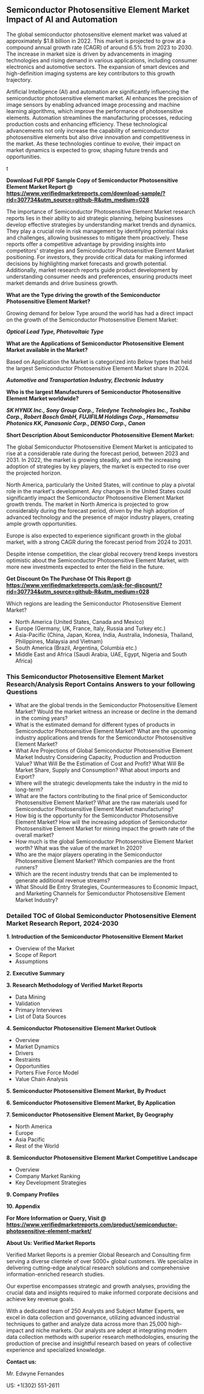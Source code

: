 <h2>Semiconductor Photosensitive Element Market Impact of AI and Automation</h2><p>The global semiconductor photosensitive element market was valued at approximately $1.8 billion in 2022. This market is projected to grow at a compound annual growth rate (CAGR) of around 6.5% from 2023 to 2030. The increase in market size is driven by advancements in imaging technologies and rising demand in various applications, including consumer electronics and automotive sectors. The expansion of smart devices and high-definition imaging systems are key contributors to this growth trajectory.</p><p>Artificial Intelligence (AI) and automation are significantly influencing the semiconductor photosensitive element market. AI enhances the precision of image sensors by enabling advanced image processing and machine learning algorithms, which improve the performance of photosensitive elements. Automation streamlines the manufacturing processes, reducing production costs and enhancing efficiency. These technological advancements not only increase the capability of semiconductor photosensitive elements but also drive innovation and competitiveness in the market. As these technologies continue to evolve, their impact on market dynamics is expected to grow, shaping future trends and opportunities.</p>t</p><p id="" class=""><strong>Download Full PDF Sample Copy of Semiconductor Photosensitive Element Market Report @ <a href="https://www.verifiedmarketreports.com/download-sample/?rid=307734&utm_source=github-R&utm_medium=028" target="_blank">https://www.verifiedmarketreports.com/download-sample/?rid=307734&utm_source=github-R&utm_medium=028</a></strong></p><p>The importance of&nbsp;Semiconductor Photosensitive Element Market research reports lies in their ability to aid strategic planning, helping businesses develop effective strategies by understanding market trends and dynamics. They play a crucial role in risk management by identifying potential risks and challenges, allowing businesses to mitigate them proactively. These reports offer a competitive advantage by providing insights into competitors' strategies and Semiconductor Photosensitive Element Market positioning. For investors, they provide critical data for making informed decisions by highlighting market forecasts and growth potential. Additionally, market research reports guide product development by understanding consumer needs and preferences, ensuring products meet market demands and drive business growth.</p><p><strong>What are the&nbsp;Type driving the growth of the Semiconductor Photosensitive Element Market?</strong></p><p id="" class="">Growing demand for below Type around the world has had a direct impact on the growth of the Semiconductor Photosensitive Element Market:</p><em><strong>Optical Lead Type, Photovoltaic Type</strong></em></p><strong>What are the&nbsp;Applications&nbsp;of Semiconductor Photosensitive Element Market available in the Market?</strong></p><p id="" class="">Based on Application the Market is categorized into Below types that held the largest Semiconductor Photosensitive Element Market share In 2024.</p><em><strong>Automotive and Transportation Industry, Electronic Industry</strong></em></p><strong>Who is the largest Manufacturers of Semiconductor Photosensitive Element Market worldwide?</strong></p><p><em><strong>SK HYNIX Inc., Sony Group Corp., Teledyne Technologies Inc., Toshiba Corp., Robert Bosch GmbH, FUJIFILM Holdings Corp., Hamamatsu Photonics KK, Panasonic Corp., DENSO Corp., Canon</strong></em></p><p id="" class=""><strong>Short Description About Semiconductor Photosensitive Element Market:</strong></p><p>The global Semiconductor Photosensitive Element Market is anticipated to rise at a considerable rate during the forecast period, between 2023 and 2031. In 2022, the market is growing steadily, and with the increasing adoption of strategies by key players, the market is expected to rise over the projected horizon.</p><p>North America, particularly the United States, will continue to play a pivotal role in the market's development. Any changes in the United States could significantly impact the Semiconductor Photosensitive Element Market growth trends. The market in North America is projected to grow considerably during the forecast period, driven by the high adoption of advanced technology and the presence of major industry players, creating ample growth opportunities.</p><p>Europe is also expected to experience significant growth in the global market, with a strong CAGR during the forecast period from 2024 to 2031.</p><p>Despite intense competition, the clear global recovery trend keeps investors optimistic about the Semiconductor Photosensitive Element Market, with more new investments expected to enter the field in the future.</p><p id="" class=""><strong>Get Discount On The Purchase Of This Report @ <a href="https://www.verifiedmarketreports.com/ask-for-discount/?rid=307734&utm_source=github-R&utm_medium=028" target="_blank">https://www.verifiedmarketreports.com/ask-for-discount/?rid=307734&utm_source=github-R&utm_medium=028</a></strong></p>Which regions are leading the Semiconductor Photosensitive Element Market?</p><ul><li>North America (United States, Canada and Mexico)</li><li>Europe (Germany, UK, France, Italy, Russia and Turkey etc.)</li><li>Asia-Pacific (China, Japan, Korea, India, Australia, Indonesia, Thailand, Philippines, Malaysia and Vietnam)</li><li>South America (Brazil, Argentina, Columbia etc.)</li><li>Middle East and Africa (Saudi Arabia, UAE, Egypt, Nigeria and South Africa)</li></ul><h3 id="" class="">This Semiconductor Photosensitive Element Market Research/Analysis Report Contains Answers to your following Questions</h3><ul><li>What are the global trends in the Semiconductor Photosensitive Element Market? Would the market witness an increase or decline in the demand in the coming years?</li><li>What is the estimated demand for different types of products in Semiconductor Photosensitive Element Market? What are the upcoming industry applications and trends for the Semiconductor Photosensitive Element Market?</li><li>What Are Projections of Global Semiconductor Photosensitive Element Market Industry Considering Capacity, Production and Production Value? What Will Be the Estimation of Cost and Profit? What Will Be Market Share, Supply and Consumption? What about imports and Export?</li><li>Where will the strategic developments take the industry in the mid to long-term?</li><li>What are the factors contributing to the final price of Semiconductor Photosensitive Element Market? What are the raw materials used for Semiconductor Photosensitive Element Market manufacturing?</li><li>How big is the opportunity for the Semiconductor Photosensitive Element Market? How will the increasing adoption of Semiconductor Photosensitive Element Market for mining impact the growth rate of the overall market?</li><li>How much is the global Semiconductor Photosensitive Element Market worth? What was the value of the market In 2020?</li><li>Who are the major players operating in the Semiconductor Photosensitive Element Market? Which companies are the front runners?</li><li>Which are the recent industry trends that can be implemented to generate additional revenue streams?</li><li>What Should Be Entry Strategies, Countermeasures to Economic Impact, and Marketing Channels for Semiconductor Photosensitive Element Market Industry?</li></ul><h3 id="" class="">Detailed TOC of Global Semiconductor Photosensitive Element Market Research Report, 2024-2030</h3><p id="" class=""><strong>1. Introduction of the Semiconductor Photosensitive Element Market</strong></p><ul><li>Overview of the Market</li><li>Scope of Report</li><li>Assumptions</li></ul><p id="" class=""><strong>2. Executive Summary</strong></p><p id="" class=""><strong>3. Research Methodology of Verified Market Reports</strong></p><ul><li>Data Mining</li><li>Validation</li><li>Primary Interviews</li><li>List of Data Sources</li></ul><p id="" class=""><strong>4. Semiconductor Photosensitive Element Market Outlook</strong></p><ul><li>Overview</li><li>Market Dynamics</li><li>Drivers</li><li>Restraints</li><li>Opportunities</li><li>Porters Five Force Model</li><li>Value Chain Analysis</li></ul><p id="" class=""><strong>5. Semiconductor Photosensitive Element Market, By Product</strong></p><p id="" class=""><strong>6. Semiconductor Photosensitive Element Market, By Application</strong></p><p id="" class=""><strong>7. Semiconductor Photosensitive Element Market, By Geography</strong></p><ul><li>North America</li><li>Europe</li><li>Asia Pacific</li><li>Rest of the World</li></ul><p id="" class=""><strong>8. Semiconductor Photosensitive Element Market Competitive Landscape</strong></p><ul><li>Overview</li><li>Company Market Ranking</li><li>Key Development Strategies</li></ul><p id="" class=""><strong>9. Company Profiles</strong></p><p id="" class=""><strong>10. Appendix</strong></p><p id="" class=""><strong>For More Information or Query, Visit @ <a href="https://www.verifiedmarketreports.com/product/semiconductor-photosensitive-element-market/" target="_blank">https://www.verifiedmarketreports.com/product/semiconductor-photosensitive-element-market/</a></strong></p><p id="" class=""><strong>About Us: Verified Market Reports</strong></p><p id="" class="">Verified Market Reports is a premier Global Research and Consulting firm serving a diverse clientele of over 5000+ global customers. We specialize in delivering cutting-edge analytical research solutions and comprehensive information-enriched research studies.</p><p id="" class="">Our expertise encompasses strategic and growth analyses, providing the crucial data and insights required to make informed corporate decisions and achieve key revenue goals.</p><p id="" class="">With a dedicated team of 250 Analysts and Subject Matter Experts, we excel in data collection and governance, utilizing advanced industrial techniques to gather and analyze data across more than 25,000 high-impact and niche markets. Our analysts are adept at integrating modern data collection methods with superior research methodologies, ensuring the production of precise and insightful research based on years of collective experience and specialized knowledge.</p><p id="" class=""><strong>Contact us:</strong></p><p id="" class="">Mr. Edwyne Fernandes</p><p id="" class="">US: +1(302) 551-2611</p>